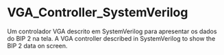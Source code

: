 # VGA_Controller_SystemVerilog
Um controlador VGA descrito em SystemVerilog para apresentar os dados do BIP 2 na tela.
A VGA controller described in SystemVerilog to show the BIP 2 data on screen.
